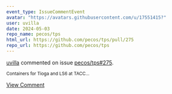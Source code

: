 ```yaml
---
event_type: IssueCommentEvent
avatar: "https://avatars.githubusercontent.com/u/17551415?"
user: uvilla
date: 2024-05-03
repo_name: pecos/tps
html_url: https://github.com/pecos/tps/pull/275
repo_url: https://github.com/pecos/tps
---
```


<a href='https://github.com/uvilla' target='_blank'>uvilla</a> commented on issue <a href='https://github.com/pecos/tps/pull/275' target='_blank'>pecos/tps#275</a>.

<small>Containers for Tioga and LS6 at TACC...</small>

<a href='https://github.com/pecos/tps/pull/275' target='_blank'>View Comment</a>